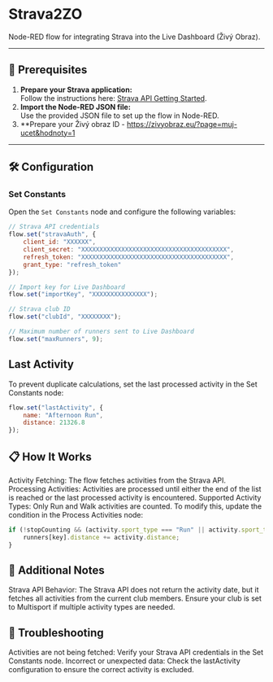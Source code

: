 # Strava2ZO
Node-RED flow for integrating Strava into the Live Dashboard (Živý Obraz).

---

## 🌟 Prerequisites
1. **Prepare your Strava application:**  
   Follow the instructions here: [Strava API Getting Started](https://developers.strava.com/docs/getting-started/).
2. **Import the Node-RED JSON file:**  
   Use the provided JSON file to set up the flow in Node-RED.
3. **Prepare your Živý obraz ID - https://zivyobraz.eu/?page=muj-ucet&hodnoty=1

---

## 🛠️ Configuration
### Set Constants
Open the `Set Constants` node and configure the following variables:

```javascript
// Strava API credentials
flow.set("stravaAuth", {
    client_id: "XXXXXX",
    client_secret: "XXXXXXXXXXXXXXXXXXXXXXXXXXXXXXXXXXXXXXXX",
    refresh_token: "XXXXXXXXXXXXXXXXXXXXXXXXXXXXXXXXXXXXXXXX",
    grant_type: "refresh_token"
});

// Import key for Live Dashboard
flow.set("importKey", "XXXXXXXXXXXXXXX");

// Strava club ID
flow.set("clubId", "XXXXXXXX");

// Maximum number of runners sent to Live Dashboard
flow.set("maxRunners", 9);
```


## Last Activity
To prevent duplicate calculations, set the last processed activity in the Set Constants node:

```javascript
flow.set("lastActivity", {
    name: "Afternoon Run",
    distance: 21326.8
});
```


## 📋 How It Works
Activity Fetching: The flow fetches activities from the Strava API.
Processing Activities: Activities are processed until either the end of the list is reached or the last processed activity is encountered.
Supported Activity Types:
Only Run and Walk activities are counted. To modify this, update the condition in the Process Activities node:

```javascript
if (!stopCounting && (activity.sport_type === "Run" || activity.sport_type === "Walk")) {
    runners[key].distance += activity.distance;
}
```

## 🔗 Additional Notes
Strava API Behavior:
The Strava API does not return the activity date, but it fetches all activities from the current club members.
Ensure your club is set to Multisport if multiple activity types are needed.
## 🧰 Troubleshooting
Activities are not being fetched:
Verify your Strava API credentials in the Set Constants node.
Incorrect or unexpected data:
Check the lastActivity configuration to ensure the correct activity is excluded.

